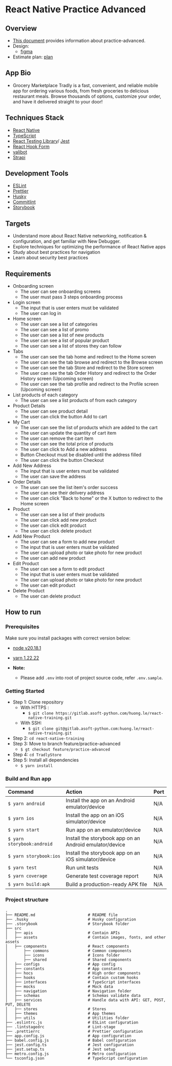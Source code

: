 # React Native Practice Advanced

## Overview

- [This document](https://docs.google.com/document/d/1j76knUYuIDnd1sMv68_qeBgSiAGGNlDjRYCwKAAs3zg/edit?tab=t.0#heading=h.ar0k1bmftkqn) provides information about practice-advanced.
- Design:
  - [figma](https://www.figma.com/design/cbyU4pamdddEA1uowX8Am8/grocery-marketplace-tradly.app?node-id=0-1&p=f&t=ESkGikKNacpy0yfQ-0)
- Estimate plan: [plan](https://docs.google.com/document/d/1tvQbWmN5fUllhN7QzrmL-OE3K90_q8P075bEk_3Li9g/edit?tab=t.0)

## App Bio

- Grocery Marketplace Tradly is a fast, convenient, and reliable mobile app for ordering various foods, from fresh groceries to delicious restaurant meals. Browse thousands of options, customize your order, and have it delivered straight to your door!

## Techniques Stack

- [React Native](https://reactnative.dev/)
- [TypeScript](https://www.typescriptlang.org/)
- [React Testing Library](https://testing-library.com/docs/react-testing-library/intro/)/ [Jest](https://jestjs.io/)
- [React Hook Form](https://react-hook-form.com/)
- [valibot](https://valibot.dev/)
- [Strapi](https://strapi.io/)

## Development Tools

- [ESLint](https://eslint.org/)
- [Prettier](https://prettier.io/)
- [Husky](https://github.com/typicode/husky)
- [Commitlint](https://commitlint.js.org/#/)
- [Storybook](https://storybook.js.org/)

## Targets

- Understand more about React Native networking, notification & configuration, and get familiar with New Debugger.
- Explore techniques for optimizing the performance of React Native apps
- Study about best practices for navigation
- Learn about security best practices

## Requirements

- Onboarding screen
  - The user can see onboarding screens
  - The user must pass 3 steps onboarding process
- Login screen
  - The input that is user enters must be validated
  - The user can log in
- Home screen
  - The user can see a list of categories
  - The user can see a list of promo
  - The user can see a list of new products
  - The user can see a list of popular product
  - The user can see a list of stores they can follow
- Tabs
  - The user can see the tab home and redirect to the Home screen
  - The user can see the tab browse and redirect to the Browse screen
  - The user can see the tab Store and redirect to the Store screen
  - The user can see the tab Order History and redirect to the Order History screen (Upcoming screen)
  - The user can see the tab profile and redirect to the Profile screen (Upcoming screen)
- List products of each category
  - The user can see a list products of from each category
- Product Details
  - The user can see product detail
  - The user can click the button Add to cart
- My Cart
  - The user can see the list of products which are added to the cart
  - The user can update the quantity of cart item
  - The user can remove the cart item
  - The user can see the total price of products
  - The user can click to Add a new address
  - Button Checkout must be disabled until the address filled
  - The user can click the button Checkout
- Add New Address
  - The input that is user enters must be validated
  - The user can save the address
- Order Details
  - The user can see the list item's order success
  - The user can see their delivery address
  - The user can click "Back to home" or the X button to redirect to the Home screen
- Product
  - The user can see a list of their products
  - The user can click add new product
  - The user can click edit product
  - The user can click delete product
- Add New Product
  - The user can see a form to add new product
  - The input that is user enters must be validated
  - The user can upload photo or take photo for new product
  - The user can add new product
- Edit Product
  - The user can see a form to edit product
  - The input that is user enters must be validated
  - The user can upload photo or take photo for new product
  - The user can edit product
- Delete Product
  - The user can delete product

## How to run

### Prerequisites

Make sure you install packages with correct version below:

- [node v20.18.1](https://nodejs.org/en/download/package-manager)
- [yarn 1.22.22](https://classic.yarnpkg.com/lang/en/docs/install/#windows-stable)

- **Note:**
  - Please add `.env` into root of project source code, refer `.env.sample`.

### Getting Started

- Step 1: Clone repository
  - With HTTPS :
    - `$ git clone https://gitlab.asoft-python.com/huong.le/react-native-training.git`
  - With SSH:
    - `$ git clone git@gitlab.asoft-python.com:huong.le/react-native-training.git`
- Step 2: `cd react-native-training`
- Step 3: Move to branch feature/practice-advanced
  - `$ gt checkout feature/practice-advanced`
- Step 4: `cd TradlyStore`
- Step 5: Install all dependencies
  - `$ yarn install`

### Build and Run app

| Command                    | Action                                                  | Port |
| :------------------------- | :------------------------------------------------------ | :--- |
| `$ yarn android`           | Install the app on an Android emulator/device           | N/A  |
| `$ yarn ios`               | Install the app on an iOS simulator/device              | N/A  |
| `$ yarn start`             | Run app on an emulator/device                           | N/A  |
| `$ yarn storybook:android` | Install the storybook app on an Android emulator/device | N/A  |
| `$ yarn storybook:ios`     | Install the storybook app on an iOS simulator/device    | N/A  |
| `$ yarn test`              | Run unit tests                                          | N/A  |
| `$ yarn coverage`          | Generate test coverage report                           | N/A  |
| `$ yarn build:apk`         | Build a production-ready APK file                       | N/A  |

### Project structure

```shell
.
├── README.md                       # README file
├── .husky                          # Husky configuration
├── .storybook                      # Storybook folder
├── src
│   ├── apis                        # Contain APIs
│   ├── assets                      # Contain images, fonts, and other assets
│   ├── components                  # React components
│       ├── commons                 # Common components
│       ├── icons                   # Icons folder
│       ├── shared                  # Shared components
│   ├── configs                     # App config
│   ├── constants                   # App constants
│   ├── hocs                        # High order components
│   ├── hooks                       # Contain custom hooks
│   ├── interfaces                  # TypeScript interfaces
│   ├── mocks                       # Mock data
│   ├── navigation                  # Navigation folder
│   ├── schemas                     # Schemas validate data
│   ├── services                    # Handle data with API: GET, POST, PUT, DELETE
│   ├── stores                      # Stores
│   ├── themes                      # App themes
│   ├── utils                       # Utilities folder
├── .eslintrc.js                    # ESLint configuration
├── .lintstagedrc                   # Lint-stage
├── .prettierrc                     # Prettier configuration
├── app.config.js                   # App configuration
├── babel.config.js                 # Babel configuration
├── jest.config.ts                  # Jest configuration
├── jest.setup.ts                   # Jest setup
├── metro.config.js                 # Metro configuration
└── tsconfig.json                   # TypeScript configuration
```
